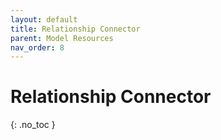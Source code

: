 ```yaml
---
layout: default
title: Relationship Connector
parent: Model Resources
nav_order: 8
---
```


# Relationship Connector
{: .no_toc }